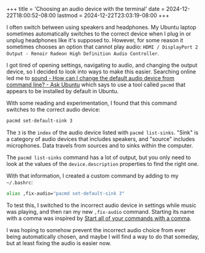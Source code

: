 +++
title = 'Choosing an audio device with the terminal'
date = 2024-12-22T18:00:52-08:00
lastmod = 2024-12-22T23:03:19-08:00
+++

I often switch between using speakers and headphones. My Ubuntu laptop sometimes automatically switches to the correct device when I plug in or unplug headphones like it's supposed to. However, for some reason it sometimes chooses an option that cannot play audio: `HDMI / DisplayPort 2 Output - Renoir Radeon High Definition Audio Controller`.

I got tired of opening settings, navigating to audio, and changing the output device, so I decided to look into ways to make this easier. Searching online led me to [sound - How can I change the default audio device from command line? - Ask Ubuntu](https://askubuntu.com/questions/14077/how-can-i-change-the-default-audio-device-from-command-line) which says to use a tool called `pacmd` that appears to be installed by default in Ubuntu.

With some reading and experimentation, I found that this command switches to the correct audio device:

```bash
pacmd set-default-sink 3
```

The `3` is the `index` of the audio device listed with `pacmd list-sinks`. "Sink" is a category of audio devices that includes speakers, and "source" includes microphones. Data travels from sources and to sinks within the computer.

The `pacmd list-sinks` command has a lot of output, but you only need to look at the values of the `device.description` properties to find the right one.

With that information, I created a custom command by adding to my `~/.bashrc`:

```bash
alias ,fix-audio="pacmd set-default-sink 3"
```

To test this, I switched to the incorrect audio device in settings while music was playing, and then ran my new `,fix-audio` command. Starting its name with a comma was inspired by [Start all of your commands with a comma](https://rhodesmill.org/brandon/2009/commands-with-comma/).

I was hoping to somehow prevent the incorrect audio choice from ever being automatically chosen, and maybe I will find a way to do that someday, but at least fixing the audio is easier now.
